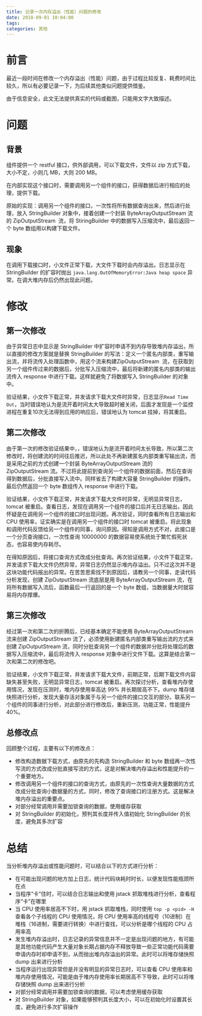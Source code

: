 ```yaml
---
title: 记录一次内存溢出（性能）问题的修改
date: 2018-09-01 10:04:00
tags:
categories: 其他
---
```


# 前言

最近一段时间在修改一个内存溢出（性能）问题，由于过程比较反复、耗费时间比较久，所以有必要记录一下，为后续其他类似问题提供借鉴。

由于信息安全，此文无法提供真实的代码或截图，只能用文字大致描述。

<!-- more -->

# 问题

## 背景

组件提供一个 restful 接口，供外部调用，可以下载文件，文件以 zip 方式下载，大小不定，小则几 MB，大则 200 MB。

在内部实现这个接口时，需要调用另一个组件的接口，获得数据后进行相应的处理，提供下载。

原始的实现：调用另一个组件的接口，一次性将所有数据查询出来，然后进行处理，放入 StringBuilder 对象中，接着创建一个封装 ByteArrayOutputStream 流的 ZipOutputStream  流，将 StiringBuilder 中的数据写入压缩流中，最后返回一个 byte 数组用以构建下载文件。

## 现象

在调用下载接口时，小文件正常下载，大文件下载时会内存溢出。日志显示在 StringBuilder 的扩容时抛出 `java.lang.OutOfMemoryError:Java heap space` 异常。在调大堆内存后仍然出现此问题。

# 修改

## 第一次修改

由于异常日志中显示是 StringBuilder 中扩容时申请不到内存导致堆内存溢出，所以直接的修改方案就是替换 StringBuilder 的写法：定义一个匿名内部类，重写输出流，并将流传入处理函数中，用这个流来构建ZipOutputStream  流，在获取到另一个组件传过来的数据后，分批写入压缩流中，最后将新建的匿名内部类的输出流传入 response 中进行下载。这样就避免了将数据写入 StringBuilder 的对象中。

验证结果，小文件下载正常，并发请求下载大文件时异常，日志显示`Read Time Out`，当时错误地认为是流开着时间太大导致超时被关闭，后面才发现是一个监控进程在重复10次无法得到应用的响应后，错误地认为 tomcat 挂掉，将其重启。

## 第二次修改

由于第一次的修改验证结果中，，错误地认为是流开着时间太长导致，所以第二次修改时，将创建流的时间往后推迟，所以此处不再新建匿名内部类重写输出流，而是采用之前的方式创建一个封装 ByteArrayOutputStream 流的 ZipOutputStream 流。不过将此提前到查询另一个组件的数据前面，然后在查询得到数据后，分批直接写入流中。同样省去了构建大容量 StringBuilder 的操作。最后仍然返回一个 byte 数组传入 response 中进行下载。

验证结果，小文件下载正常，并发请求下载大文件时异常，无明显异常日志，tomcat 被重启。查看日志，发现在调用另一个组件的接口后并无日志输出，因此怀疑是在调用另一个组件的接口时出现问题。再次验证，同时查看所有日志输出和 CPU 使用率，证实确实是在调用另一个组件的接口时 tomcat 被重启。将此现象和调用代码反馈给另一个组件的同事，询问原因。得知是调用方式不对，此接口是一个分页查询接口，一次性查询 10000000 的数据容易使系统处于繁忙假死状态，也容易使内存耗尽。

在得知原因后，将接口查询方式改成分批查询。再次验证结果，小文件下载正常，并发请求下载大文件仍然异常，异常日志仍然显示堆内存溢出。只不过这次并不是这块功能代码报出的异常。在苦苦思索找不到原因后，请教另一个同事，走读代码分析发现，创建 ZipOutputStream 流底层是用 ByteArrayOutputStream 流，在将所有数据写入流后，函数最后一行返回的是一个 byte 数组，当数据量大时就容易将内存撑爆。

## 第三次修改

经过第一次和第二次的折腾后，已经基本确定不能使用 ByteArrayOutputStream 流来创建 ZipOutputStream 流了，必须使用新建匿名内部类重写输出流的方式来创建 ZipOutputStream 流，同时分批查询另一个组件的数据并分批将处理后的数据写入压缩流中，最后将流传入 response 对象中进行文件下载。这算是结合第一次和第二次的修改吧。

验证结果，小文件下载正常，并发请求下载大文件，前期正常，后期下载文件内容缺失甚至失败，无明显异常日志，tomcat 被重启。再次探讨分析，查看堆内存使用情况，发现在压测时，堆内存使用率高达 99% 并长期居高不下。dump 堆存储快照进行分析，发现大量存活对象属于与另一个组件的接口交互的部分。联系另一个组件的同事进行分析，对此部分进行修改后，重新压测，功能正常，性能提升 40%。

## 总修改点

回顾整个过程，主要有以下的修改点：

* 修改构造数据下载方式，由原先的先构造 StringBuilder 和 byte 数组再一次性写流的方式改成分批直接写流的方式，这是对解决堆内存溢出和性能提升的一个重要地方。
* 修改调用另一个组件的接口的查询方式，由原先的一次性查询大量数据的方式改成分批查询小数据量的方式，同时，修改了查询接口的注册方式。这是解决堆内存溢出的重要点。
* 对部分经常调用并需要加锁查询的数据，使用缓存获取
* 对 StringBuilder 的初始化，预判其长度并传入值初始化 StringBuilder 的长度，避免其多次扩容

# 总结

当分析堆内存溢出或性能问题时，可以结合以下的方式进行分析：

* 在可能出现问题的地方加上日志，统计代码块耗时时长，以便发现性能瓶颈所在点
* 当程序“卡”住时，可以结合日志输出和使用 jstack 抓取堆栈进行分析，查看程序“卡”在哪里
* 当 CPU 使用率居高不下时，用 jstack 抓取堆栈，同时使用 `top -p <pid> -H` 查看各个子线程的 CPU 使用情况，将 CPU 使用率高的线程号（10进制）在堆栈（16进制，需要进行转换）中进行查找，可以分析是哪个线程的 CPU 占用率高
* 发生堆内存溢出时，日志记录的异常信息并不一定是出现问题的地方，有可能是其他功能代码产生大量对象长期占据内存不释放导致一些正常功能代码需要申请内存时却申请不到，从而抛出堆内存溢出的异常。此时可以将堆存储快照 dump 出来进行分析
* 当程序运行出现异常但是并没有明显的异常日志时，可以查看 CPU 使用率和堆内存使用情况，可能是由于堆内存使用率长期居高不下导致，此时可以将堆存储快照 dump 出来进行分析
* 对部分经常调用并需要加锁查询的数据，可以考虑使用缓存获取
* 对 StringBuilder 对象，如果能够预判其长度大小，可以在初始化时设置其长度，避免进行多次扩容操作

